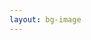 ```yaml
---
layout: bg-image
---
```

<div id="content-div">
  <ul>
  </ul>
</div>

<script>
$.get("/rss/CS-205-201910.rss", function(data) {
    var $XML = $(data);
    $XML.find("item").each(function() {
        var $this = $(this),
            item = {
                title:       $this.find("title").text(),
                link:        $this.find("link").text(),
                description: $this.find("description").text(),
                pubDate:     $this.find("pubDate").text(),
                author:      $this.find("author").text()
            };

      $('#content-div ul').append(
        $('<li>').append(
          $('<a>').attr('href',item.link).append(
            item.title
          )));    
    });
});
</script>
